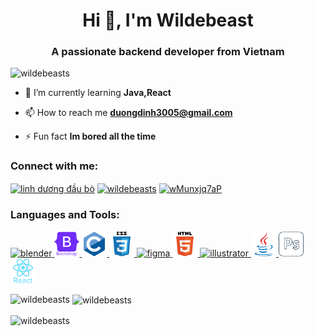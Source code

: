 <h1 align="center">Hi 👋, I'm Wildebeast</h1>
<h3 align="center">A passionate backend developer from Vietnam</h3>

<p align="left"> <img src="https://komarev.com/ghpvc/?username=wildebeasts&label=Profile%20views&color=10b40e&style=flat" alt="wildebeasts" /> </p>

- 🌱 I’m currently learning **Java,React**

- 📫 How to reach me **duongdinh3005@gmail.com**

- ⚡ Fun fact **Im bored all the time**

<h3 align="left">Connect with me:</h3>
<p align="left">
<a href="https://fb.com/linh dương đầu bò" target="blank"><img align="center" src="https://raw.githubusercontent.com/rahuldkjain/github-profile-readme-generator/master/src/images/icons/Social/facebook.svg" alt="linh dương đầu bò" height="30" width="40" /></a>
<a href="https://www.youtube.com/c/wildebeasts" target="blank"><img align="center" src="https://raw.githubusercontent.com/rahuldkjain/github-profile-readme-generator/master/src/images/icons/Social/youtube.svg" alt="wildebeasts" height="30" width="40" /></a>
<a href="https://discord.gg/wMunxjq7aP" target="blank"><img align="center" src="https://raw.githubusercontent.com/rahuldkjain/github-profile-readme-generator/master/src/images/icons/Social/discord.svg" alt="wMunxjq7aP" height="30" width="40" /></a>
</p>

<h3 align="left">Languages and Tools:</h3>
<p align="left"> <a href="https://www.blender.org/" target="_blank" rel="noreferrer"> <img src="https://download.blender.org/branding/community/blender_community_badge_white.svg" alt="blender" width="40" height="40"/> </a> <a href="https://getbootstrap.com" target="_blank" rel="noreferrer"> <img src="https://raw.githubusercontent.com/devicons/devicon/master/icons/bootstrap/bootstrap-plain-wordmark.svg" alt="bootstrap" width="40" height="40"/> </a> <a href="https://www.cprogramming.com/" target="_blank" rel="noreferrer"> <img src="https://raw.githubusercontent.com/devicons/devicon/master/icons/c/c-original.svg" alt="c" width="40" height="40"/> </a> <a href="https://www.w3schools.com/css/" target="_blank" rel="noreferrer"> <img src="https://raw.githubusercontent.com/devicons/devicon/master/icons/css3/css3-original-wordmark.svg" alt="css3" width="40" height="40"/> </a> <a href="https://www.figma.com/" target="_blank" rel="noreferrer"> <img src="https://www.vectorlogo.zone/logos/figma/figma-icon.svg" alt="figma" width="40" height="40"/> </a> <a href="https://www.w3.org/html/" target="_blank" rel="noreferrer"> <img src="https://raw.githubusercontent.com/devicons/devicon/master/icons/html5/html5-original-wordmark.svg" alt="html5" width="40" height="40"/> </a> <a href="https://www.adobe.com/in/products/illustrator.html" target="_blank" rel="noreferrer"> <img src="https://www.vectorlogo.zone/logos/adobe_illustrator/adobe_illustrator-icon.svg" alt="illustrator" width="40" height="40"/> </a> <a href="https://www.java.com" target="_blank" rel="noreferrer"> <img src="https://raw.githubusercontent.com/devicons/devicon/master/icons/java/java-original.svg" alt="java" width="40" height="40"/> </a> <a href="https://www.photoshop.com/en" target="_blank" rel="noreferrer"> <img src="https://raw.githubusercontent.com/devicons/devicon/master/icons/photoshop/photoshop-line.svg" alt="photoshop" width="40" height="40"/> </a> <a href="https://reactjs.org/" target="_blank" rel="noreferrer"> <img src="https://raw.githubusercontent.com/devicons/devicon/master/icons/react/react-original-wordmark.svg" alt="react" width="40" height="40"/> </a> </p>

<p><img align="left" src="https://github-readme-stats.vercel.app/api/top-langs?username=wildebeasts&show_icons=true&theme=dark&locale=en&layout=compact" alt="wildebeasts" /></p>

<p>&nbsp;<img align="center" src="https://github-readme-stats.vercel.app/api?username=wildebeasts&show_icons=true&locale=en" alt="wildebeasts" /></p>

<p><img align="center" src="https://github-readme-streak-stats.herokuapp.com/?user=wildebeasts&theme=dark" alt="wildebeasts" /></p>
